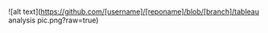 ![alt text](https://github.com/[username]/[reponame]/blob/[branch]/tableau analysis pic.png?raw=true)
